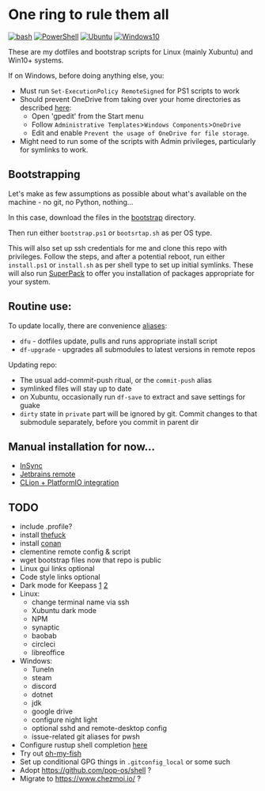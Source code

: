 # One ring to rule them all

[![bash](https://img.shields.io/badge/GNU-Bash-4eaa25?logo=gnubash)](https://github.com/PowerShell/PowerShell)
[![PowerShell](https://img.shields.io/badge/PowerShell-7-26405f?logo=powershell)](https://github.com/PowerShell/PowerShell)
[![Ubuntu](https://img.shields.io/badge/Ubuntu-22.10-E95420?logo=ubuntu)](https://github.com/PowerShell/PowerShell)
[![Windows10](https://img.shields.io/badge/Windows-10-0078D6?logo=windows)](https://github.com/PowerShell/PowerShell)

These are my dotfiles and bootstrap scripts for Linux (mainly Xubuntu) and Win10+ systems.

If on Windows, before doing anything else, you:
* Must run `Set-ExecutionPolicy RemoteSigned` for PS1 scripts to work
* Should prevent OneDrive from taking over your home directories as described [here](https://answers.microsoft.com/en-us/windows/forum/all/taking-back-control-of-your-folders-from-onedrive/7b7ad05e-8b05-4bcd-9772-9e4eee880346):
  * Open 'gpedit' from the Start menu
  * Follow `Administrative Templates`>`Windows Components`>`OneDrive`
  * Edit and enable `Prevent the usage of OneDrive for file storage`.
* Might need to run some of the scripts with Admin privileges, particularly for symlinks to work.

## Bootstrapping

Let's make as few assumptions as possible about what's available on the machine - no git, no Python, nothing...

In this case, download the files in the [bootstrap](bootstrap) directory.

Then run either `bootstrap.ps1` or `bootsrtap.sh` as per OS type.

This will also set up ssh credentials for me and clone this repo with privileges. Follow the steps, and after a potential reboot, run either `install.ps1` or `install.sh` as per shell type to set up initial symlinks. These will also run [SuperPack](https://github.com/martukas/superpack) to offer you installation of packages appropriate for your system.

## Routine use:

To update locally, there are convenience [aliases](common/shell/aliases.sh):
* `dfu` - dotfiles update, pulls and runs appropriate install script
* `df-upgrade` - upgrades all submodules to latest versions in remote repos

Updating repo:
* The usual add-commit-push ritual, or the `commit-push` alias
* symlinked files will stay up to date
* on Xubuntu, occasionally run `df-save` to extract and save settings for guake
* `dirty` state in `private` part will be ignored by git. Commit changes to that submodule separately, before you commit in parent dir

## Manual installation for now...

* [InSync](https://www.insynchq.com/downloads/linux)
* [Jetbrains remote](https://www.jetbrains.com/help/idea/remote-development-overview.html)
* [CLion + PlatformIO integration](https://docs.platformio.org/en/latest/integration/ide/clion.html)

## TODO

* include .profile?
* install [thefuck](https://github.com/nvbn/thefuck)
* install [conan](https://docs.conan.io/2/installation.html)
* clementine remote config & script
* wget bootstrap files now that repo is public
* Linux gui links optional
* Code style links optional
* Dark mode for Keepass [1](https://github.com/xatupal/KeeTheme) [2](https://github.com/BradyThe/DarkenKP)
* Linux:
  * change terminal name via ssh
  * Xubuntu dark mode
  * NPM
  * synaptic
  * baobab
  * circleci
  * libreoffice
* Windows:
  * TuneIn
  * steam
  * discord
  * dotnet
  * jdk
  * google drive
  * configure night light
  * optional sshd and remote-desktop config
  * issue-related git aliases for pwsh
* Configure rustup shell completion [here](https://rust-lang.github.io/rustup/installation/index.html)
* Try out [oh-my-fish](https://github.com/oh-my-fish/oh-my-fish)
* Set up conditional GPG things in `.gitconfig_local` or some such
* Adopt https://github.com/pop-os/shell ?
* Migrate to https://www.chezmoi.io/ ?

